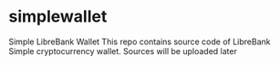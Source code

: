 # simplewallet
Simple LibreBank Wallet
This repo contains source code of LibreBank Simple cryptocurrency wallet.
Sources will be uploaded later
